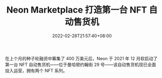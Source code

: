 ﻿---
title: "Neon Marketplace 打造第一台 NFT 自动售货机"
date: 2022-02-28T21:57:40+08:00
lastmod: 2022-02-28T16:45:40+08:00
draft: false
authors: ["Lion-like"]
description: "在上个月的种子轮融资中筹集了 400 万美元后，Neon 于 2021 年 12 月软启动了第一台 NFT 自动售货机——位于曼哈顿约翰街 29 号——该自动售货机现已全面投入运营，拥有两个 NFT 系列。"
featuredImage: "neon-marketplace-builds-the-first-nft-vending-machine.jpeg"
tags: ["Strategy Game","策略游戏","Play to Earn"]
categories: ["news"]
news: ["策略游戏"]
weight: 
lightgallery: true
pinned: false
recommend: false
recommend1: false
---

在上个月的种子轮融资中筹集了 400 万美元后，Neon 于 2021 年 12 月软启动了第一台 NFT 自动售货机——位于曼哈顿约翰街 29 号——该自动售货机现已全面投入运营，拥有两个 NFT 系列。

<!--more-->

